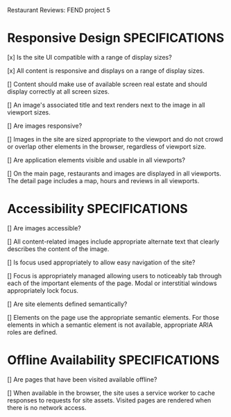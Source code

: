 
Restaurant Reviews: FEND project 5


# Responsive Design SPECIFICATIONS

   [x] Is the site UI compatible with a range of display sizes?

   [x] All content is responsive and displays on a range of display sizes.

   [] Content should make use of available screen real estate and should display correctly at all screen sizes.

   [] An image's associated title and text renders next to the image in all viewport sizes.

   [] Are images responsive?

   [] Images in the site are sized appropriate to the viewport and do not crowd or overlap other elements in the browser,        regardless of viewport size.

   [] Are application elements visible and usable in all viewports?

   [] On the main page, restaurants and images are displayed in all viewports. The detail page includes a map, hours and reviews in all viewports.


# Accessibility SPECIFICATIONS

   [] Are images accessible?

   [] All content-related images include appropriate alternate text that clearly describes the content of the image.

   [] Is focus used appropriately to allow easy navigation of the site?

   [] Focus is appropriately managed allowing users to noticeably tab through each of the important elements of the page. Modal or interstitial windows appropriately lock focus.

   [] Are site elements defined semantically?

   [] Elements on the page use the appropriate semantic elements. For those elements in which a semantic element is not available, appropriate ARIA roles are defined.


# Offline Availability SPECIFICATIONS

   [] Are pages that have been visited available offline?

   [] When available in the browser, the site uses a service worker to cache responses to requests for site assets. Visited pages are rendered when there is no network access.

